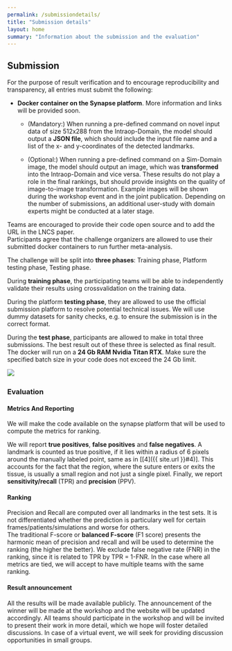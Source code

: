 ```yaml
---
permalink: /submissiondetails/
title: "Submission details"
layout: home
summary: "Information about the submission and the evaluation"
---
```


## <a id="Submission" class="uncolored_link">Submission</a>

For the purpose of result verification and to encourage reproducibility and transparency, all entries must submit the following:

- **Docker container on the Synapse platform**. More information and links will be provided soon.

  - (Mandatory:) When running a pre-defined command on novel input data of size 512x288 from the Intraop-Domain, the model should output a **JSON file**, which should include the input file name and a list of the x- and y-coordinates of the detected landmarks.

  - (Optional:) When running a pre-defined command on a Sim-Domain image, the model should output an image, which was **transformed** into the Intraop-Domain and vice versa. These results do not play a role in the final rankings, but should provide insights on the quality of image-to-image transformation. Example images will be shown during the workshop event and in the joint publication. Depending on the number of submissions, an additional user-study with domain experts might be conducted at a later stage.

Teams are encouraged to provide their code open source and to add the URL in the LNCS paper.  
Participants agree that the challenge organizers are allowed to use their submitted docker containers to run further meta-analysis.

The challenge will be split into **three phases**: Training phase, Platform testing phase, Testing phase.

During **training phase**, the participating teams will be able to independently validate their results using crossvalidation on the training data.

During the platform **testing phase**, they are allowed to use the official submission platform to resolve potential technical issues. We will use dummy datasets for sanity checks, e.g. to ensure the submission is in the correct format.

During the **test phase**, participants are allowed to make in total three submissions. The best result out of these three is selected as final result. The docker will run on a **24 Gb RAM Nvidia Titan RTX**. Make sure the specified batch size in your code does not exceed the 24 Gb limit.

<img src="/assets/images/submission_details.png" srcset="/assets/images/submission_details.png 1836w, /assets/images/submission_details-medium.png 1212w, /assets/images/submission_details-small.png 606w, /assets/images/submission_details-mini.png 184w" sizes="50vw">

### <a id="Evaluation" class="uncolored_link">Evaluation</a>

#### <a id="Metrics_And_Reporting" class="uncolored_link">Metrics And Reporting</a>

We will make the code available on the synapse platform that will be used to compute the metrics for ranking.

We will report **true positives**, **false positives** and **false negatives**.
A landmark is counted as true positive, if it lies within a radius of 6 pixels around the manually labeled point, same as in [[4]({{ site.url }}#4)]. This accounts for the fact that the region, where the suture enters or exits the tissue, is usually a small region and not just a single pixel. Finally, we report **sensitivity/recall** (TPR) and **precision** (PPV).

#### <a id="Ranking" class="uncolored_link">Ranking</a>

Precision and Recall are computed over all landmarks in the test sets. It is not differentiated whether the prediction is particulary well for certain frames/patients/simulations and worse for others.  
The traditional F-score or **balanced F-score** (F1 score) presents the harmonic mean of precision and recall and will be used to determine the ranking (the higher the better).
We exclude false negative rate (FNR) in the ranking, since it is related to TPR by TPR = 1-FNR. In the case where all metrics are tied, we will accept to have multiple teams with the same ranking.

#### <a id="Result_announcement" class="uncolored_link">Result announcement</a>

All the results will be made available publicly. The announcement of the winner will be made at the workshop and the website will be updated accordingly.
All teams should participate in the workshop and will be invited to present their work in more detail, which we hope will foster detailed discussions. In case of a virtual event, we will seek for providing discussion opportunities in small groups.
